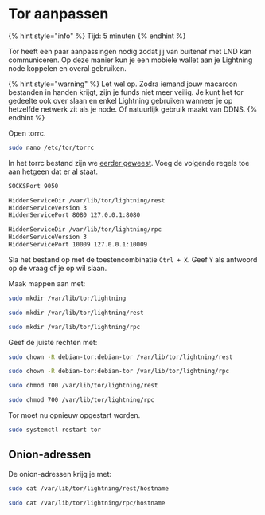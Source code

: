 # Tor aanpassen

{% hint style="info" %}
Tijd: 5 minuten
{% endhint %}

Tor heeft een paar aanpassingen nodig zodat jij van buitenaf met LND kan communiceren. Op deze manier kun je een mobiele wallet aan je Lightning node koppelen en overal gebruiken.

{% hint style="warning" %}
Let wel op. Zodra iemand jouw macaroon bestanden in handen krijgt, zijn je funds niet meer veilig. Je kunt het tor gedeelte ook over slaan en enkel Lightning gebruiken wanneer je op hetzelfde netwerk zit als je node. Of natuurlijk gebruik maakt van DDNS.
{% endhint %}

Open torrc.

```bash
sudo nano /etc/tor/torrc
```

In het torrc bestand zijn we [eerder geweest](https://docs.theroadtonode.com/bitcoin-core/tor-aanpassen). Voeg de volgende regels toe aan hetgeen dat er al staat.

```bash
SOCKSPort 9050

HiddenServiceDir /var/lib/tor/lightning/rest
HiddenServiceVersion 3
HiddenServicePort 8080 127.0.0.1:8080

HiddenServiceDir /var/lib/tor/lightning/rpc
HiddenServiceVersion 3
HiddenServicePort 10009 127.0.0.1:10009
```

Sla het bestand op met de toestencombinatie `Ctrl + X`. Geef `Y` als antwoord op de vraag of je op wil slaan.

Maak mappen aan met:

```bash
sudo mkdir /var/lib/tor/lightning
```

```bash
sudo mkdir /var/lib/tor/lightning/rest
```

```bash
sudo mkdir /var/lib/tor/lightning/rpc
```

Geef de juiste rechten met:

```bash
sudo chown -R debian-tor:debian-tor /var/lib/tor/lightning/rest
```

```bash
sudo chown -R debian-tor:debian-tor /var/lib/tor/lightning/rpc
```

```bash
sudo chmod 700 /var/lib/tor/lightning/rest
```

```bash
sudo chmod 700 /var/lib/tor/lightning/rpc
```

Tor moet nu opnieuw opgestart worden.

```bash
sudo systemctl restart tor
```

## Onion-adressen

De onion-adressen krijg je met:

```bash
sudo cat /var/lib/tor/lightning/rest/hostname
```

```bash
sudo cat /var/lib/tor/lightning/rpc/hostname
```

